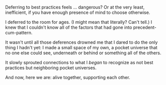 Deferring to best practices feels ... dangerous? Or at the very least, inefficient, if you have enough presence of mind to choose otherwise.

I deferred to the room for ages. (I might mean that literally? Can't tell.) I knew that I couldn't know all of the factors that had gone into precedent-cum-pattern.

It wasn't until all those deferences drowned me that I dared to do the only thing I hadn't yet: I made a small space of my own, a pocket universe that no one else could see, underneath or behind or something all of the others.

It slowly sprouted connections to what I *began* to recognize as not best practices but neighboring pocket universes.

And now, here we are: alive together, supporting each other.

